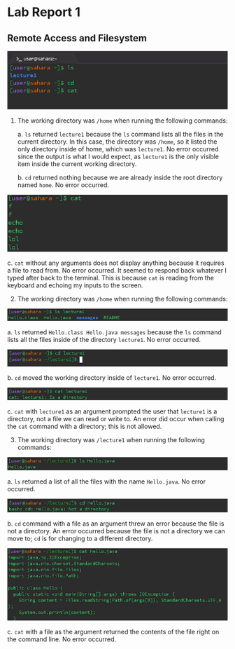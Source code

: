 # Lab Report 1
## Remote Access and Filesystem

![Image](CS15L_1.png)

1. The working directory was `/home` when running the following commands:

   a. `ls` returned `lecture1` because the `ls` command lists all the files in the current directory. In this case, the directory was `/home`, so it listed the only directory inside of home, which was `lecture1`. No error occurred since the output is what I would expect, as `lecture1` is the only visible item inside the current working directory.

   b. `cd` returned nothing because we are already inside the root directory named `home`. No error occurred.

![Image](unnamed.png)

   c. `cat` without any arguments does not display anything because it requires a file to read from. No error occurred. It seemed to respond back whatever I typed after back to the terminal. This is because `cat` is reading from the keyboard and echoing my inputs to the screen.

2. The working directory was `/home` when running the following commands:

![Image](image_1.png)

   a. `ls` returned `Hello.class Hello.java messages` because the `ls` command lists all the files inside of the directory `lecture1`. No error occurred.

![Image](image_2.png)

   b. `cd` moved the working directory inside of `lecture1`. No error occurred.

![Image](image_3.png)

   c. `cat` with `lecture1` as an argument prompted the user that `lecture1` is a directory, not a file we can read or write to. An error did occur when calling the `cat` command with a directory; this is not allowed.

3. The working directory was `/lecture1` when running the following commands:

![Image](image_4.png)

   a. `ls` returned a list of all the files with the name `Hello.java`. No error occurred.

![Image](image_5.png)

   b. `cd` command with a file as an argument threw an error because the file is not a directory. An error occurred because the file is not a directory we can move to; `cd` is for changing to a different directory.

![Image](image_6.png)

   c. `cat` with a file as the argument returned the contents of the file right on the command line. No error occurred.



   
